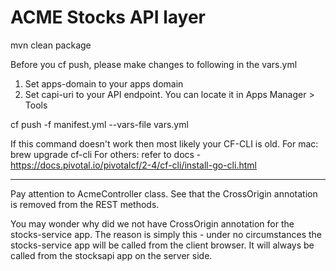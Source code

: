 # ACME Stocks API layer

mvn clean package

Before you cf push, please make changes to following in the vars.yml
1. Set apps-domain to your apps domain
2. Set capi-uri to your API endpoint. You can locate it in Apps Manager > Tools

cf push -f manifest.yml --vars-file vars.yml

If this command doesn't work then most likely your CF-CLI is old.
For mac:
  brew upgrade cf-cli
For others:
  refer to docs - https://docs.pivotal.io/pivotalcf/2-4/cf-cli/install-go-cli.html

---

Pay attention to AcmeController class.
See that the CrossOrigin annotation is removed from the REST methods.

You may wonder why did we not have CrossOrigin annotation for the stocks-service app.
The reason is simply this - under no circumstances the stocks-service app will be called
from the client browser. It will always be called from the stocksapi app on the server side.
